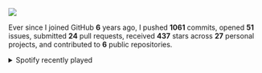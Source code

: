 ![](https://github.com/beucismis/beucismis/assets/40023234/e092789a-a89c-4c8c-baa8-2ddbe8ce9548)

Ever since I joined GitHub **6** years ago, I pushed **1061** commits, opened **51** issues, submitted **24** pull requests, received **437** stars across **27** personal projects, and contributed to **6** public repositories.

<details>
  <summary>Spotify recently played</summary>
  <img src="https://spotify-recently-played-readme.vercel.app/api?user=315r5k4dkkma44yirmhhrpzuxkde"/>
</details>
